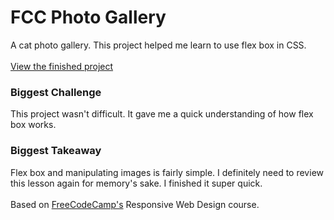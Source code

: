 <h1>FCC Photo Gallery</h1>
A cat photo gallery. This project helped me learn to use flex box in CSS.
<br>
<br>
<a href="https://zacharyjpeter.github.io/FCC-CSSPhotoGallery">View the finished project</a>
<br>
<h3>Biggest Challenge</h3>
This project wasn't difficult. It gave me a quick understanding of how flex box works.
<br>
<h3>Biggest Takeaway</h3>
Flex box and manipulating images is fairly simple. I definitely need to review this lesson again for memory's sake. I finished it super quick.
<br>
<br>
Based on <a href="https://www.freecodecamp.org">FreeCodeCamp's</a> Responsive Web Design course.
